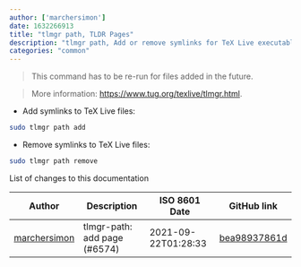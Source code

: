 ```yaml
---
author: ['marchersimon']
date: 1632266913
title: "tlmgr path, TLDR Pages"
description: "tlmgr path, Add or remove symlinks for TeX Live executables, man pages and info pages."
categories: "common"
---
```

> This command has to be re-run for files added in the future.

> More information: <https://www.tug.org/texlive/tlmgr.html>.

- Add symlinks to TeX Live files:

```bash
sudo tlmgr path add
```

- Remove symlinks to TeX Live files:

```bash
sudo tlmgr path remove
```
List of changes to this documentation


Author | Description | ISO 8601 Date | GitHub link
------|-----|-----|-----
[marchersimon](mailto:50295997+marchersimon@users.noreply.github.com) | tlmgr-path: add page (#6574) | 2021-09-22T01:28:33 | [bea98937861d](https://github.com/tldr-pages/tldr/commit/bea98937861d25f3d68fabac351d44029c998230)


